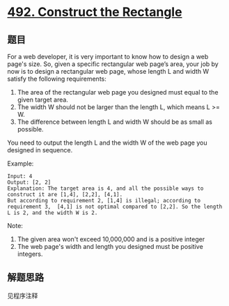 # [492. Construct the Rectangle](https://leetcode.com/problems/construct-the-rectangle/)

## 题目

For a web developer, it is very important to know how to design a web page's size. So, given a specific rectangular web page’s area, your job by now is to design a rectangular web page, whose length L and width W satisfy the following requirements:

1. The area of the rectangular web page you designed must equal to the given target area.
1. The width W should not be larger than the length L, which means L >= W.
1. The difference between length L and width W should be as small as possible.

You need to output the length L and the width W of the web page you designed in sequence.

Example:

```text
Input: 4
Output: [2, 2]
Explanation: The target area is 4, and all the possible ways to construct it are [1,4], [2,2], [4,1].
But according to requirement 2, [1,4] is illegal; according to requirement 3,  [4,1] is not optimal compared to [2,2]. So the length L is 2, and the width W is 2.
```

Note:

1. The given area won't exceed 10,000,000 and is a positive integer
1. The web page's width and length you designed must be positive integers.

## 解题思路

见程序注释
